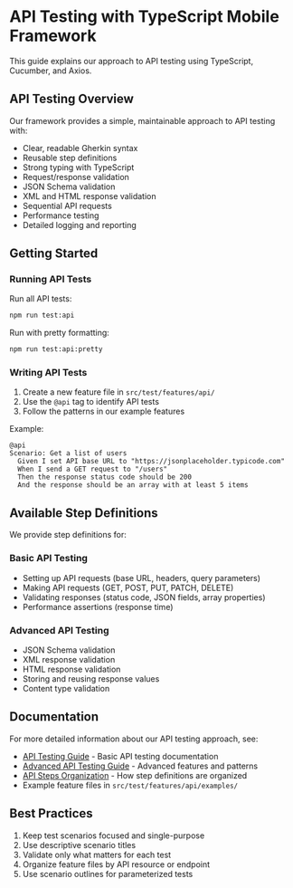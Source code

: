 # API Testing with TypeScript Mobile Framework

This guide explains our approach to API testing using TypeScript, Cucumber, and Axios.

## API Testing Overview

Our framework provides a simple, maintainable approach to API testing with:

- Clear, readable Gherkin syntax
- Reusable step definitions
- Strong typing with TypeScript
- Request/response validation
- JSON Schema validation
- XML and HTML response validation
- Sequential API requests
- Performance testing
- Detailed logging and reporting

## Getting Started

### Running API Tests

Run all API tests:

```bash
npm run test:api
```

Run with pretty formatting:

```bash
npm run test:api:pretty
```

### Writing API Tests

1. Create a new feature file in `src/test/features/api/`
2. Use the `@api` tag to identify API tests
3. Follow the patterns in our example features

Example:

```gherkin
@api
Scenario: Get a list of users
  Given I set API base URL to "https://jsonplaceholder.typicode.com"
  When I send a GET request to "/users"
  Then the response status code should be 200
  And the response should be an array with at least 5 items
```

## Available Step Definitions

We provide step definitions for:

### Basic API Testing

- Setting up API requests (base URL, headers, query parameters)
- Making API requests (GET, POST, PUT, PATCH, DELETE)
- Validating responses (status code, JSON fields, array properties)
- Performance assertions (response time)

### Advanced API Testing

- JSON Schema validation
- XML response validation
- HTML response validation
- Storing and reusing response values
- Content type validation

## Documentation

For more detailed information about our API testing approach, see:

- [API Testing Guide](../docs/APITestingGuide.md) - Basic API testing documentation
- [Advanced API Testing Guide](../docs/AdvancedApiTesting.md) - Advanced features and patterns
- [API Steps Organization](../docs/APIStepsOrganization.md) - How step definitions are organized
- Example feature files in `src/test/features/api/examples/`

## Best Practices

1. Keep test scenarios focused and single-purpose
2. Use descriptive scenario titles
3. Validate only what matters for each test
4. Organize feature files by API resource or endpoint
5. Use scenario outlines for parameterized tests
